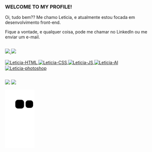 ### WELCOME TO MY PROFILE!

Oi, tudo bem?? Me chamo Leticia, e atualmente estou focada em desenvolvimento front-end.

Fique a vontade, e qualquer coisa, pode me chamar no LinkedIn ou me enviar um e-mail.
##
 <div>
  <a href="https://github.com/LeticiaMagrin">
  <img height="180cm" src="https://github-readme-stats.vercel.app/api?username=LeticiaMagrin&show_icons=true&theme=tokyonight&include_all_commits=true&count_private=true"/>
    <img height="180cm" width src="https://github-readme-stats.vercel.app/api/top-langs/?username=LeticiaMagrin&layout=compact&langs_count-16&theme=tokyonight"/>
  </div>
    
 <div style="display: inline_block"> <br>
      <img align="center" alt="Leticia-HTML" height="30" width="40" src="https://cdn.jsdelivr.net/gh/devicons/devicon/icons/html5/html5-original.svg" />
     <img align="center" alt="Leticia-CSS" height="30" width="40" src="https://cdn.jsdelivr.net/gh/devicons/devicon/icons/css3/css3-original.svg" />
     <img align="center" alt="Leticia-JS" height="30" width="40" src="https://cdn.jsdelivr.net/gh/devicons/devicon/icons/javascript/javascript-original.svg" />
     <img align="center" alt="Leticia-AI" height="30" width="40" src="https://cdn.jsdelivr.net/gh/devicons/devicon/icons/illustrator/illustrator-plain.svg" />
     <img align="center" alt="Leticia-photoshop" height="30" width="40"  src="https://cdn.jsdelivr.net/gh/devicons/devicon/icons/photoshop/photoshop-plain.svg" />         
 </div>
 
 ##
 
 <div>
   <a href="https://www.linkedin.com/in/leticiamagrin/" target="_blank"> <img src="https://img.shields.io/badge/LinkedIn-0077B5?style=for-the-badge&logo=linkedin&logoColor=white" target="_blank"></a>
  <a href="mailto:leticiamagrin@outlook.com"> <img src="https://img.shields.io/badge/Microsoft_Outlook-0078D4?style=for-the-badge&logo=microsoft-outlook&logoColor=white" target="_blank"></a>
  
  
  ![Snake animation](https://github.com/LeticiaMagrin/LeticiaMagrin/blob/output/github-contribution-grid-snake.svg)
  
 </div>
          
      
    
